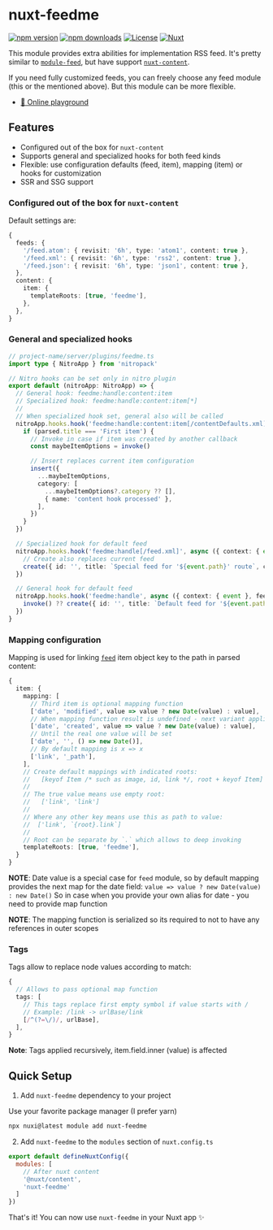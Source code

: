 # nuxt-feedme

[![npm version][npm-version-src]][npm-version-href]
[![npm downloads][npm-downloads-src]][npm-downloads-href]
[![License][license-src]][license-href]
[![Nuxt][nuxt-src]][nuxt-href]

This module provides extra abilities for implementation RSS feed.
It's pretty similar to [`module-feed`](https://nuxt.com/modules/module-feed),
but have support [`nuxt-content`](https://nuxt.com/modules/content).

If you need fully customized feeds, you can freely choose any feed module
(this or the mentioned above). But this module can be more flexible.

- [🏀 Online playground](https://stackblitz.com/github/helltraitor/nuxt-feedme?file=playground%2Fapp.vue)

## Features

- Configured out of the box for `nuxt-content`
- Supports general and specialized hooks for both feed kinds
- Flexible: use configuration defaults (feed, item), mapping (item)
  or hooks for customization
- SSR and SSG support

### Configured out of the box for `nuxt-content`

Default settings are:

```ts
{
  feeds: {
    '/feed.atom': { revisit: '6h', type: 'atom1', content: true },
    '/feed.xml': { revisit: '6h', type: 'rss2', content: true },
    '/feed.json': { revisit: '6h', type: 'json1', content: true },
  },
  content: {
    item: {
      templateRoots: [true, 'feedme'],
    },
  },
}
```

### General and specialized hooks

```ts
// project-name/server/plugins/feedme.ts
import type { NitroApp } from 'nitropack'

// Nitro hooks can be set only in nitro plugin
export default (nitroApp: NitroApp) => {
  // General hook: feedme:handle:content:item
  // Specialized hook: feedme:handle:content:item[*]
  //
  // When specialized hook set, general also will be called
  nitroApp.hooks.hook('feedme:handle:content:item[/contentDefaults.xml]', async ({ feed: { insert, invoke, parsed } }) => {
    if (parsed.title === 'First item') {
      // Invoke in case if item was created by another callback
      const maybeItemOptions = invoke()

      // Insert replaces current item configuration
      insert({
        ...maybeItemOptions,
        category: [
          ...maybeItemOptions?.category ?? [],
          { name: 'content hook processed' },
        ],
      })
    }
  })

  // Specialized hook for default feed
  nitroApp.hooks.hook('feedme:handle[/feed.xml]', async ({ context: { event }, feed: { create } }) => {
    // Create also replaces current feed
    create({ id: '', title: `Special feed for '${event.path}' route`, copyright: '' })
  })

  // General hook for default feed
  nitroApp.hooks.hook('feedme:handle', async ({ context: { event }, feed: { create, invoke } }) => {
    invoke() ?? create({ id: '', title: `Default feed for '${event.path}' route`, copyright: '' })
  })
}
```

### Mapping configuration

Mapping is used for linking [`feed`](https://github.com/jpmonette/feed) item object key
to the path in parsed content:

```ts
{
  item: {
    mapping: [
      // Third item is optional mapping function
      ['date', 'modified', value => value ? new Date(value) : value],
      // When mapping function result is undefined - next variant applied
      ['date', 'created', value => value ? new Date(value) : value],
      // Until the real one value will be set
      ['date', '', () => new Date()],
      // By default mapping is x => x
      ['link', '_path'],
    ],
    // Create default mappings with indicated roots:
    //   [keyof Item /* such as image, id, link */, root + keyof Item]
    //
    // The true value means use empty root:
    //   ['link', 'link']
    //
    // Where any other key means use this as path to value:
    //  ['link', `{root}.link`]
    //
    // Root can be separate by `.` which allows to deep invoking
    templateRoots: [true, 'feedme'],
  }
}
```

**NOTE**: Date value is a special case for `feed` module, so by default mapping provides
the next map for the date field: `value => value ? new Date(value) : new Date()`
So in case when you provide your own alias for date - you need to provide map function

**NOTE**: The mapping function is serialized so its required to not to have any references in outer scopes

### Tags

Tags allow to replace node values according to match:

```ts
{
  // Allows to pass optional map function
  tags: [
    // This tags replace first empty symbol if value starts with /
    // Example: /link -> urlBase/link
    [/^(?=\/)/, urlBase],
  ],
}
```

**Note**: Tags applied recursively, item.field.inner (value) is affected

## Quick Setup

1. Add `nuxt-feedme` dependency to your project

Use your favorite package manager (I prefer yarn)

```bash
npx nuxi@latest module add nuxt-feedme
```

2. Add `nuxt-feedme` to the `modules` section of `nuxt.config.ts`

```js
export default defineNuxtConfig({
  modules: [
    // After nuxt content
    '@nuxt/content',
    'nuxt-feedme'
  ]
})
```

That's it! You can now use `nuxt-feedme` in your Nuxt app ✨

<!-- Badges -->
[npm-version-src]: https://img.shields.io/npm/v/nuxt-feedme/latest.svg?style=flat&colorA=18181B&colorB=28CF8D
[npm-version-href]: https://npmjs.com/package/nuxt-feedme

[npm-downloads-src]: https://img.shields.io/npm/dm/nuxt-feedme.svg?style=flat&colorA=18181B&colorB=28CF8D
[npm-downloads-href]: https://npmjs.com/package/nuxt-feedme

[license-src]: https://img.shields.io/npm/l/nuxt-feedme.svg?style=flat&colorA=18181B&colorB=28CF8D
[license-href]: https://npmjs.com/package/nuxt-feedme

[nuxt-src]: https://img.shields.io/badge/Nuxt-18181B?logo=nuxt.js
[nuxt-href]: https://nuxt.com
